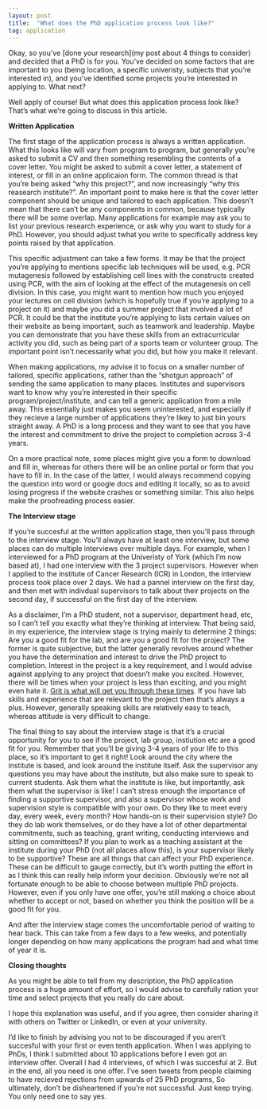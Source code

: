 ```yaml
---
layout: post
title:  "What does the PhD application process look like?"
tag: application
---
```


Okay, so you’ve [done your research](my post about 4 things to consider) and decided that a PhD is for you. You’ve decided on some factors that are important to you (being location, a specific univeristy, subjects that you’re interested in), and you’ve identified some projects you’re interested in applying to. What next?

Well apply of course! But what does this application process look like? That’s what we’re going to discuss in this article.

**Written Application** 

The first stage of the application process is always a written application. What this looks like will vary from program to program, but generally you’re asked to submit a CV and then something resembling the contents of a cover letter. You might be asked to submit a cover letter, a statement of interest, or fill in an online applicaion form. The common thread is that you’re being asked “why this project?”, and now increasingly “why this reasearch institute?”. An important point to make here is that the cover letter component should be unique and tailored to each application. This doesn’t mean that there can’t be any components in common, because typically there will be some overlap. Many applications for example may ask you to list your previous research experience, or ask why you want to study for a PhD. However, you should adjust twhat you write to specifically address key points raised by that application.

This specific adjustment can take a few forms. It may be that the project you’re applying to mentions specific lab techniques will be used, e.g. PCR mutagenesis followed by establishing cell lines with the constructs created using PCR, with the aim of looking at the effect of the mutagenesis on cell division. In this case, you might want to mention how much you enjoyed your lectures on cell division (which is hopefully true if you’re applying to a project on it) and maybe you did a summer project that involved a lot of PCR. It could be that the institute you’re applying to lists certain values on their website as being important, such as teamwork and leadership. Maybe you can demonstrate that you have these skills from an extracurricular activity you did, such as being part of a sports team or volunteer group. The important point isn’t necessarily what you did, but how you make it relevant.

When making applications, my advise it to focus on a smaller number of tailored, specific applications, rather than the “shotgun approach” of sending the same application to many places. Institutes and supervisors want to know why you’re interested in their specific program/project/institute, and can tell a generic application from a mile away. This essentially just makes you seem uninterested, and especially if they recieve a large number of applications they’re likey to just bin yours straight away. A PhD is a long process and they want to see that you have the interest and commitment to drive the project to completion across 3-4 years.

On a more practical note, some places might give you a form to download and fill in, whereas for others there will be an online portal or form that you have to fill in. In the case of the latter, I would always recommend copying the question into word or google docs and editing it locally, so as to avoid losing progress if the website crashes or something similar. This also helps make the proofreading process easier.

**The Interview stage**

If you’re succesful at the written application stage, then you’ll pass through to the interview stage. You’ll always have at least one interview, but some places can do multiple interviews over multiple days. For example, when I interviewed for a PhD program at the Univeristy of York (which I’m now based at), I had one interview with the 3 project supervisors. However when I applied to the institute of Cancer Research (ICR) in London, the interview process took place over 2 days. We had a pannel interview on the first day, and then met with indivdual supervisors to talk about their projects on the second day, if successful on the first day of the interview.

As a disclaimer, I’m a PhD student, not a supervisor, department head, etc, so I can’t tell you exactly what they’re thinking at interview. That being said, in my experience, the interview stage is trying mainly to determine 2 things: Are you a good fit for the lab, and are you a good fit for the project? The former is quite subjective, but the latter generally revolves around whether you have the determination and interest to drive the PhD project to completion. Interest in the project is a key requirement, and I would advise against applying to any project that doesn’t make you excited. However, there will be times when your project is less than exciting, and you might even hate it. [Grit is what will get you through these times]([https://www.youtube.com/watch?v=H14bBuluwB8](https://www.youtube.com/watch?v=H14bBuluwB8)). If you have lab skills and experience that are relevant to the project then that’s always a plus. However, generally speaking skills are relatively easy to teach, whereas attitude is very difficult to change.

The final thing to say about the interview stage is that it’s a crucial opportunity for you to see if the project, lab group, instiution etc are a good fit for you. Remember that you’ll be giving 3-4 years of your life to this place, so it’s important to get it right! Look around the city where the institute is based, and look around the institute itself. Ask the supervisor any questions you may have about the institute, but also make sure to speak to current students. Ask them what the institute is like, but importantly, ask them what the supervisor is like! I can’t stress enough the importance of finding a supportive supervisor, and also a supervisor whose work and supervision style is compatible with your own. Do they like to meet every day, every week, every month? How hands-on is their supervision style? Do they do lab work themselves, or do they have a lot of other departmental commitments, such as teaching, grant writing, conducting interviews and sitting on committees? If you plan to work as a teaching assistant at the institute during your PhD (not all places allow this), is your supervisor likely to be supportive? These are all things that can affect your PhD experience. These can be difficult to gauge correctly, but it’s worth putting the effort in as I think this can really help inform your decision. Obviously we’re not all fortunate enough to be able to choose between multiple PhD projects. However, even if you only have one offer, you’re still making a choice about whether to accept or not, based on whether you think the position will be a good fit for you.

And after the interview stage comes the uncomfortable period of waiting to hear back. This can take from a few days to a few weeks, and potentially longer depending on how many applications the program had and what time of year it is.

**Closing thoughts**

As you might be able to tell from my description, the PhD application process is a huge amount of effort, so I would advise to carefully ration your time and select projects that you really do care about.

I hope this explanation was useful, and if you agree, then consider sharing it with others on Twitter or LinkedIn, or even at your university.

I’d like to finish by advising you not to be discouraged if you aren’t succesful with your first or even tenth application. When I was applying to PhDs, I think I submitted about 10 applications before I even got an interview offer. Overall I had 4 interviews, of which I was succesful at 2. But in the end, all you need is one offer. I’ve seen tweets from people claiming to have recieved rejections from upwards of 25 PhD programs, So ultimately, don’t be disheartened if you’re not successful. Just keep trying. You only need one to say yes.